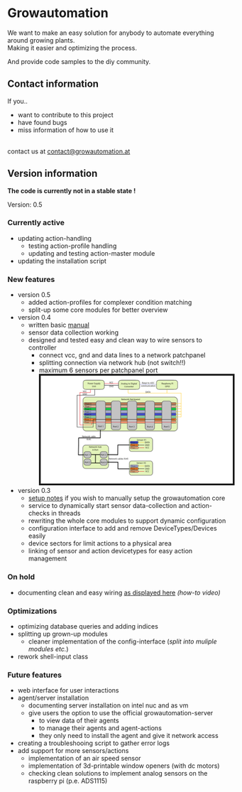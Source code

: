 # Growautomation
We want to make an easy solution for anybody to automate everything around growing plants. <br />
Making it easier and optimizing the process.

And provide code samples to the diy community.

## Contact information
If you..
- want to contribute to this project
- have found bugs
- miss information of how to use it

<br> contact us at contact@growautomation.at

## Version information

__The code is currently not in a stable state !__

Version: 0.5

### Currently active
- updating action-handling
  - testing action-profile handling
  - updating and testing action-master module
- updating the installation script

### New features
- version 0.5
    - added action-profiles for complexer condition matching
    - split-up some core modules for better overview
- version 0.4
    - written basic [manual](https://github.com/growautomation-at/controller/blob/master/manual/agent/manual.md)
    - sensor data collection working
    - designed and tested easy and clean way to wire sensors to controller
      - connect vcc, gnd and data lines to a network patchpanel
      - splitting connection via network hub (not switch!!)
      - maximum 6 sensors per patchpanel port
      <br> <img src="https://github.com/growautomation-at/controller/blob/master/manual/hardware/cable-management.png" float="middle" border="4" alt="cable management topology">
- version 0.3
    - [setup notes](https://github.com/growautomation-at/controller/blob/master/setup/setup_notes.txt) if you wish to manually setup the growautomation core
    - service to dynamically start sensor data-collection and action-checks in threads
    - rewriting the whole core modules to support dynamic configuration
    - configuration interface to add and remove DeviceTypes/Devices easily
    - device sectors for limit actions to a physical area
    - linking of sensor and action devicetypes for easy action management

### On hold 
- documenting clean and easy wiring [as displayed here](https://github.com/growautomation-at/controller/blob/master/manual/hardware/cable-management.png) _(how-to video)_

### Optimizations
- optimizing database queries and adding indices
- splitting up grown-up modules
  - cleaner implementation of the config-interface (_split into muliple modules etc._)
- rework shell-input class

### Future features
- web interface for user interactions
- agent/server installation
  - documenting server installation on intel nuc and as vm
  - give users the option to use the official growautomation-server
    - to view data of their agents
    - to manage their agents and agent-actions
    - they only need to install the agent and give it network access
- creating a troubleshooing script to gather error logs
- add support for more sensors/actions
  - implementation of an air speed sensor
  - implementation of 3d-printable window openers (with dc motors)
  - checking clean solutions to implement analog sensors on the raspberry pi (p.e. ADS1115)
  